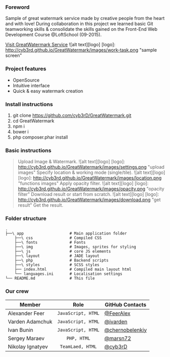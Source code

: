 ### Foreword
Sample of great watermark service made by creative people from the heart and with love!
During collaboration in this project we learned basic Git teamworking skills & consolidate the skills gained on the
Front-End Web Development Course @LoftSchool (09-2015).

[Visit GreatWatermark Service](http://kleviibanshik.ru)
![alt text][logo]
[logo]: http://cyb3rd.github.io/GreatWatermark/images/work-task.png "sample screen"

### Project features
* OpenSource
* Intuitive interface
* Quick & easy watermark creation


### Install instructions
1. git clone https://github.com/cyb3rD/GreatWatermark.git
2. cd GreatWatermark
3. npm i
4. bower i
5. php composer.phar install

### Basic instructions
> Upload Image & Watermark.
![alt text][logo]
[logo]: http://cyb3rd.github.io/GreatWatermark/images/settings.png "upload images"
> Specify location & working mode (single/tile).
![alt text][logo]
[logo]: http://cyb3rd.github.io/GreatWatermark/images/location.png "functions images"
> Apply opacity filter.
![alt text][logo]
[logo]: http://cyb3rd.github.io/GreatWatermark/images/opacity.png "opacity filter"
> Download result or start from scratch.
![alt text][logo]
[logo]: http://cyb3rd.github.io/GreatWatermark/images/download.png "get result"
> Get the result.

### Folder structure
    .
    ├──\ app                    # Main application folder
        ├──\ css                # Compiled CSS
        ├──\ fonts              # Fonts
        ├──\ img                # Images, sprites for styling
        ├──\ js                 # core JS elements
        ├──\ layout             # JADE layout
        ├──\ php                # Backend scripts
        ├──\ styles             # SCSS styles
        ├── index.html          # Compiled main layout html
        └── languages.ini       # Localisation settings
    └── README.md               # This file


### Our crew

| Member          | Role               | GitHub Contacts                                      |
| --------------- |:------------------:| -----------------------------------------------------|
| Alexander Feer  | `JavaScript, HTML` | [@FeerAlex](https://github.com/FeerAlex)             |
| Varden Adamchuk | `JavaScript, HTML` | [@ivarden](https://github.com/ivarden)               |
| Ivan Bunin      | `JavaScript, HTML` | [@chernobelenkiy](https://github.com/chernobelenkiy) |
| Sergey Maraev   | `PHP, HTML`        | [@marsn72](http://https://github.com/marsn72)        |
| Nikolay Ignatyev| `TeamLaed, HTML`   | [@cyb3rD](https://github.com/cyb3rD)                 |

